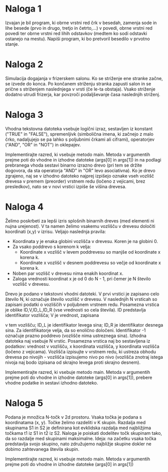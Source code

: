 # Naloga 1
Izvajan je bil program, ki obrne vrstni red črk v besedah, zamenja sode in lihe
besede (prvo in drugo, tretjo in četrto,...) v povedi, obrne vrstni red povedi ter obrne vrstni red lihih
odstavkov (medtem ko sodi odstavki ostanejo na mestu). Napiši program, ki bo pretvoril besedilo v
prvotno stanje.

# Naloga 2
Simulacija dogajanja v frizerskem salonu. Ko se striženje ene stranke začne, se izvede do konca. Po končanem striženju stranka zapusti salon in
se prične s striženjem naslednjega v vrsti (če le-ta obstaja). Vsako striženje dodatno utrudi frizerja, kar
povzroči podaljševanje časa naslednjih striženj.

# Naloga 3
Vhodna tekstovna datoteka vsebuje logični izraz, sestavljen iz konstant ("TRUE" in "FALSE"), spremenljivk
(simbolična imena, ki začnejo z malo črko, nadaljujejo se pa lahko s poljubnimi črkami ali ciframi), operatorjev
("AND", "OR" in "NOT") in oklepajev.

Implementirajte razred, ki vsebuje metodo main. Metoda v argumentih prejme poti do vhodne in
izhodne datoteke (args[0] in args[1]) in na podlagi prebranega vhoda sestavi binarno izrazno drevo (pri tem se
držite dogovora, da sta operatorja "AND" in "OR" levo asociativna). Ko je drevo zgrajeno, naj se v izhodno
datoteko najprej izpišejo oznake vseh vozlišč drevesa v premem (preorder) vrstnem redu (ločeno z vejicami, brez
presledkov), nato se v novi vrstici izpiše še višina drevesa.

# Naloga 4
Želimo poskrbeti za lepši izris splošnih binarnih dreves (med elementi ni nujna urejenost). V ta namen želimo
vsakemu vozlišču v drevesu določiti koordinati (x,y) v izrisu. Veljajo naslednja pravila:
- Koordinata y je enaka globini vozlišča v drevesu. Koren je na globini 0.
- Za vsako poddrevo s korenom k velja:
    - Koordinate x vozlišč v levem poddrevesu so manjše od koordinate x korena k.
    - Koordinate x vozlišč v desnem poddrevesu so večje od koordinate x korena k.
- Noben par vozlišč v drevesu nima enakih koordinat x.
- Zaloga vrednosti koordinat x je od 0 do N - 1, pri čemer je N število vozlišč v drevesu.

Drevo je podano v tekstovni vhodni datoteki. V prvi vrstici je zapisano celo število N, ki označuje število vozlišč v
drevesu. V naslednjih N vrsticah so zapisani podatki o vozliščih v poljubnem vrstnem redu. Posamezna vrstica je
oblike ID,V,ID_L,ID_R (vse vrednosti so cela števila). ID predstavlja identifikator vozlišča; V je vrednost, zapisana

v tem vozlišču; ID_L je identifikator levega sina; ID_R je identifikator desnega sina. Za identifikatorje velja, da so
enolično določeni. Identifikator -1 označuje prazno poddrevo (vozlišče nima ustreznega sina).
Izhodna datoteka naj vsebuje N vrstic. Posamezna vrstica naj bo sestavljena iz podatkov: vrednost v vozlišču, x
koordinata vozlišča, y koordinata vozlišča (ločeno z vejicama). Vozlišča izpisujte v vrstnem redu, ki ustreza obhodu
drevesa po nivojih - vozlišča izpisujemo nivo po nivo (vozlišča znotraj istega nivoja naj bodo izpisana od skrajno
levega proti skrajno desnem).

Implementirajte razred, ki vsebuje metodo main. Metoda v argumentih prejme poti do vhodne in
izhodne datoteke (args[0] in args[1]), prebere vhodne podatke in sestavi izhodno datoteko.

# Naloga 5
Podana je množica N-točk v 2d prostoru. Vsaka točka je podana s koordinatama (x, y). Točke želimo razdeliti v K
skupin. Razdalja med skupinama S1 in S2 je definirana kot evklidska razdalja med najbližjima točkama t1 iz S1 in
t2 iz S2. Naloga je poiskati dodelitev točk skupinam tako, da so razdalje med skupinami maksimalne. Ideja: na
začetku vsaka točka predstavlja svojo skupino, nato združujemo najbližje skupine dokler ne dobimo zahtevanega
števila skupin.

Implementirajte razred, ki vsebuje metodo main. Metoda v argumentih prejme poti do vhodne in
izhodne datoteke (args[0] in args[1])
